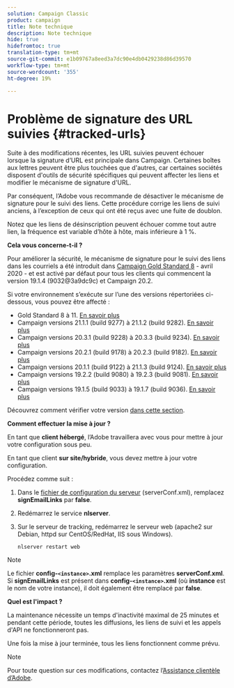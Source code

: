 ```yaml
---
solution: Campaign Classic
product: campaign
title: Note technique
description: Note technique
hide: true
hidefromtoc: true
translation-type: tm+mt
source-git-commit: e1b09767a8eed3a7dc90e4db0429238d86d39570
workflow-type: tm+mt
source-wordcount: '355'
ht-degree: 19%

---
```


# Problème de signature des URL suivies {#tracked-urls}

Suite à des modifications récentes, les URL suivies peuvent échouer lorsque la signature d’URL est principale dans Campaign. Certaines boîtes aux lettres peuvent être plus touchées que d&#39;autres, car certaines sociétés disposent d&#39;outils de sécurité spécifiques qui peuvent affecter les liens et modifier le mécanisme de signature d&#39;URL.

Par conséquent, l’Adobe vous recommande de désactiver le mécanisme de signature pour le suivi des liens. Cette procédure corrige les liens de suivi anciens, à l’exception de ceux qui ont été reçus avec une fuite de doublon.

Notez que les liens de désinscription peuvent échouer comme tout autre lien, la fréquence est variable d’hôte à hôte, mais inférieure à 1 %.

**Cela vous concerne-t-il ?**

Pour améliorer la sécurité, le mécanisme de signature pour le suivi des liens dans les courriels a été introduit dans [Campaign Gold Standard 8](../rn/using/gold-standard.md#gs8) - avril 2020 - et est activé par défaut pour tous les clients qui commencent la version 19.1.4 (9032@3a9dc9c) et Campaign 20.2.

Si votre environnement s’exécute sur l’une des versions répertoriées ci-dessous, vous pouvez être affecté :

* Gold Standard 8 à 11. [En savoir plus](../rn/using/gold-standard.md#gs-8)
* Campaign versions 21.1.1 (build 9277) à 21.1.2 (build 9282). [En savoir plus](../rn/using/latest-release.md)
* Campaign versions 20.3.1 (build 9228) à 20.3.3 (build 9234). [En savoir plus](../rn/using/release--20-3.md)
* Campaign versions 20.2.1 (build 9178) à 20.2.3 (build 9182). [En savoir plus](../rn/using/release--20-2.md)
* Campaign versions 20.1.1 (build 9122) à 21.1.3 (build 9124). [En savoir plus](../rn/using/release--20-1.md)
* Campaign versions 19.2.2 (build 9080) à 19.2.3 (build 9081). [En savoir plus](../rn/using/release--19-2.md)
* Campaign versions 19.1.5 (build 9033) à 19.1.7 (build 9036). [En savoir plus](../rn/using/release--19-1.md)

Découvrez comment vérifier votre version [dans cette section](../platform/using/launching-adobe-campaign.md#getting-your-campaign-version).

**Comment effectuer la mise à jour ?**

En tant que **client hébergé**, l’Adobe travaillera avec vous pour mettre à jour votre configuration sous peu.

En tant que client **sur site/hybride**, vous devez mettre à jour votre configuration.

Procédez comme suit :

1. Dans le [fichier de configuration du serveur](../installation/using/the-server-configuration-file.md) (serverConf.xml), remplacez **signEmailLinks** par **false**.
1. Redémarrez le service **nlserver**.
1. Sur le serveur de tracking, redémarrez le serveur web (apache2 sur Debian, httpd sur CentOS/RedHat, IIS sous Windows).

   ```
   nlserver restart web
   ```

>[!NOTE]
>
>Le fichier **config-`<instance>`.xml** remplace les paramètres **serverConf.xml**. Si **signEmailLinks** est présent dans **config-`<instance>`.xml** (où **instance** est le nom de votre instance), il doit également être remplacé par **false**.


**Quel est l&#39;impact ?**

La maintenance nécessite un temps d&#39;inactivité maximal de 25 minutes et pendant cette période, toutes les diffusions, les liens de suivi et les appels d&#39;API ne fonctionneront pas.

Une fois la mise à jour terminée, tous les liens fonctionnent comme prévu.

>[!NOTE]
>
>Pour toute question sur ces modifications, contactez l’[Assistance clientèle d’Adobe](https://helpx.adobe.com/fr/enterprise/admin-guide.html/enterprise/using/support-for-experience-cloud.ug.html).

